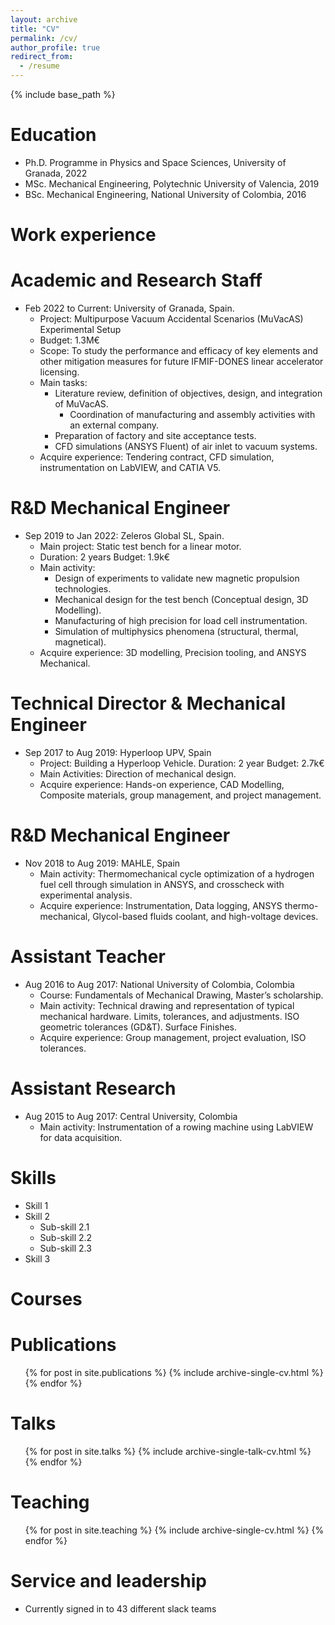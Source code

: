 ```yaml
---
layout: archive
title: "CV"
permalink: /cv/
author_profile: true
redirect_from:
  - /resume
---
```


{% include base_path %}

Education
======
* Ph.D. Programme in Physics and Space Sciences, University of Granada, 2022
* MSc. Mechanical Engineering, Polytechnic University of Valencia, 2019
* BSc. Mechanical Engineering, National University of Colombia, 2016

Work experience
======    
# Academic and Research Staff
* Feb 2022 to Current: University of Granada, Spain.
	* Project: Multipurpose Vacuum Accidental Scenarios (MuVacAS) Experimental Setup
	* Budget: 1.3M€ 
	* Scope: To study the performance and efficacy of key elements and other mitigation measures for future IFMIF-DONES linear accelerator licensing.
	* Main tasks:
	  * Literature review, definition of objectives, design, and integration of MuVacAS.
    	  * Coordination of manufacturing and assembly activities with an external company.
	  * Preparation of factory and site acceptance tests.
	  * CFD simulations (ANSYS Fluent) of air inlet to vacuum systems.
	* Acquire experience: Tendering contract, CFD simulation, instrumentation on LabVIEW, and CATIA V5.

# R&D Mechanical Engineer
*  Sep 2019 to Jan 2022: Zeleros Global SL, Spain.
	* Main project: Static test bench for a linear motor.
	* Duration: 2 years Budget: 1.9k€
	* Main activity:
		* Design of experiments to validate new magnetic propulsion technologies.
		* Mechanical design for the test bench (Conceptual design, 3D Modelling).
		* Manufacturing of high precision for load cell instrumentation.
		* Simulation of multiphysics phenomena (structural, thermal, magnetical).
	* Acquire experience: 3D modelling, Precision tooling, and ANSYS Mechanical.

# Technical Director & Mechanical Engineer
* Sep 2017 to Aug 2019: Hyperloop UPV, Spain
	* Project: Building a Hyperloop Vehicle. Duration: 2 year Budget: 2.7k€
	* Main Activities: Direction of mechanical design.
	* Acquire experience: Hands-on experience, CAD Modelling, Composite materials, group management, and project management.

# R&D Mechanical Engineer
* Nov 2018 to Aug 2019: MAHLE, Spain
	* Main activity: Thermomechanical cycle optimization of a hydrogen fuel cell through simulation in ANSYS, and crosscheck with experimental analysis.
	* Acquire experience: Instrumentation, Data logging, ANSYS thermo-mechanical, Glycol-based fluids coolant, and high-voltage devices.

# Assistant Teacher
* Aug 2016 to Aug 2017: National University of Colombia, Colombia
	* Course: Fundamentals of Mechanical Drawing, Master’s scholarship.
	* Main activity: Technical drawing and representation of typical mechanical hardware. Limits, tolerances, and adjustments. ISO geometric tolerances (GD&T). Surface Finishes.
	* Acquire experience: Group management, project evaluation, ISO tolerances.

# Assistant Research
* Aug 2015 to Aug 2017: Central University, Colombia
	* Main activity: Instrumentation of a rowing machine using LabVIEW for data acquisition.

Skills
======
* Skill 1
* Skill 2
  * Sub-skill 2.1
  * Sub-skill 2.2
  * Sub-skill 2.3
* Skill 3

Courses
======


Publications
======
  <ul>{% for post in site.publications %}
    {% include archive-single-cv.html %}
  {% endfor %}</ul>
  
Talks
======
  <ul>{% for post in site.talks %}
    {% include archive-single-talk-cv.html %}
  {% endfor %}</ul>
  
Teaching
======
  <ul>{% for post in site.teaching %}
    {% include archive-single-cv.html %}
  {% endfor %}</ul>
  
Service and leadership
======
* Currently signed in to 43 different slack teams
